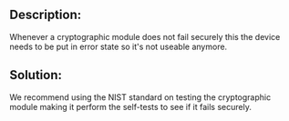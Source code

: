 ## Description:

Whenever a cryptographic module does not fail securely this the device needs to be put in
error state so it's not useable anymore.

## Solution:

We recommend using the NIST standard on testing the cryptographic module making it perform
the self-tests to see if it fails securely.
